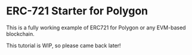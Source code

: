 # ERC-721 Starter for Polygon

This is a fully working example of ERC721 for Polygon or any EVM-based blockchain.

This tutorial is WIP, so please came back later!